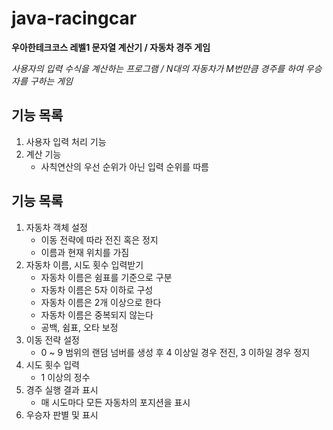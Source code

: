 # java-racingcar

**우아한테크코스 레벨1 문자열 계산기 / 자동차 경주 게임**

_사용자의 입력 수식을 계산하는 프로그램 / N대의 자동차가 M번만큼 경주를 하여 우승자를 구하는 게임_

## 기능 목록
1. 사용자 입력 처리 기능
2. 계산 기능
   - 사칙연산의 우선 순위가 아닌 입력 순위를 따름

## 기능 목록
1. 자동차 객체 설정
    - 이동 전략에 따라 전진 혹은 정지
    - 이름과 현재 위치를 가짐
2. 자동차 이름, 시도 횟수 입력받기
    - 자동차 이름은 쉼표를 기준으로 구분
    - 자동차 이름은 5자 이하로 구성
    - 자동차 이름은 2개 이상으로 한다
    - 자동차 이름은 중복되지 않는다
    - 공백, 쉼표, 오타 보정
3. 이동 전략 설정
    - 0 ~ 9 범위의 랜덤 넘버를 생성 후 4 이상일 경우 전진, 3 이하일 경우 정지
4. 시도 횟수 입력
    - 1 이상의 정수
5. 경주 실행 결과 표시
    - 매 시도마다 모든 자동차의 포지션을 표시
6. 우승자 판별 및 표시